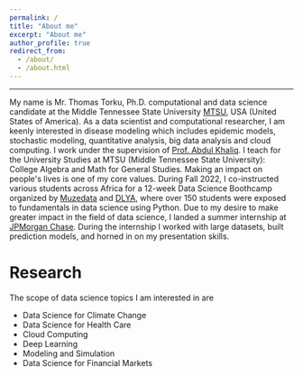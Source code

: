 ```yaml
---
permalink: /
title: "About me"
excerpt: "About me"
author_profile: true
redirect_from: 
  - /about/
  - /about.html
---
```


-----
My name is Mr. Thomas Torku, Ph.D. computational and data science candidate at the Middle Tennessee State University [MTSU](https://www.mtsu.edu/), USA (United States of America). As a data scientist and computational researcher, I am keenly interested in disease modeling which includes epidemic models, stochastic modeling, quantitative analysis, big data analysis and cloud computing. I work under the supervision of [Prof. Abdul Khaliq](https://www.mtsu.edu/faculty/akhaliq/). I teach for the University Studies at MTSU (Middle Tennessee State University): College Algebra and Math for General Studies. Making an impact on people's lives is one of my core values. During Fall 2022, I co-instructed various students across Africa for a 12-week Data Science Boothcamp organized by [Muzedata](https://www.muzedata.com/) and [DLYA](https://www.dlya.org/), where over 150 students were exposed to fundamentals in data science using Python. Due to my desire to make greater impact in the field of data science, I landed a summer internship at [JPMorgan Chase](https://www.jpmorganchase.com/). During the internship I worked with large datasets, built prediction models, and horned in on my presentation skills. 

Research
====
The scope of data science topics I am interested in are
* Data Science for Climate Change
* Data Science for Health Care
* Cloud Computing
* Deep Learning
* Modeling and Simulation
* Data Science for Financial Markets


